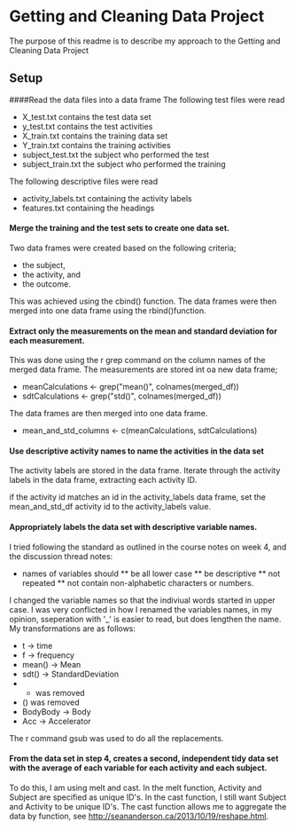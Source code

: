 # Getting and Cleaning Data Project

The purpose of this readme is to describe my approach to the Getting and Cleaning Data Project
## Setup
####Read the data files into a data frame
The following test files were read 

* X_test.txt contains the test data set
* y_test.txt contains the test activities
* X_train.txt contains the training data set
* Y_train.txt contains the training activities
* subject_test.txt the subject who performed the test
* subject_train.txt the subject who performed the training

The following descriptive files were read  
* activity_labels.txt containing the activity labels
* features.txt containing the headings

#### Merge the training and the test sets to create one data set.
Two data frames were created based on the following criteria;
* the subject,
* the activity, and 
* the outcome. 

This was achieved using the cbind() function. The data frames were then 
merged into one data frame using the rbind()function. 

#### Extract only the measurements on the mean and standard deviation for each measurement.
This was done using the r grep command on the column names of the merged data frame. The 
measurements are stored int oa new data frame;
* meanCalculations <- grep("mean()", colnames(merged_df))
* sdtCalculations <- grep("std()", colnames(merged_df))

The data frames are then merged into one data frame. 
* mean_and_std_columns <- c(meanCalculations, sdtCalculations)
  
  
#### Use descriptive activity names to name the activities in the data set
The activity labels are stored in the data frame. 
Iterate through the activity labels in the data frame, extracting each activity ID.  

if the activity id matches an id in the activity_labels data frame, set the 
mean_and_std_df activity id to the activity_labels value. 

#### Appropriately labels the data set with descriptive variable names. 
I tried following the standard as outlined in the course notes on week 4, and the discussion
thread notes:
* names of variables should
** be all lower case
** be descriptive
** not repeated
** not contain non-alphabetic characters or numbers.

I changed the variable names so that the indiviual words started in upper case. I was very conflicted in how I renamed the variables names, in my opinion, sseperation with '_' is easier to read, but does lengthen the name. My transformations are as follows:  
* t -> time
* f -> frequency
* mean() -> Mean
* sdt() -> StandardDeviation
* - was removed
* () was removed
* BodyBody -> Body
* Acc -> Accelerator

The r command gsub was used to do all the replacements.

#### From the data set in step 4, creates a second, independent tidy data set with the average of each variable for each activity and each subject. 
To do this, I am using melt and cast. In the melt function, Activity and Subject are specified as unique
ID's.
In the cast function, I still want Subject and Activity to be unique ID's. The cast function allows me to aggregate the data by function, see http://seananderson.ca/2013/10/19/reshape.html. 